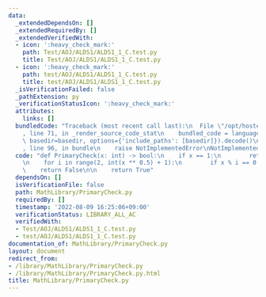 ```yaml
---
data:
  _extendedDependsOn: []
  _extendedRequiredBy: []
  _extendedVerifiedWith:
  - icon: ':heavy_check_mark:'
    path: Test/AOJ/ALDS1/ALDS1_1_C.test.py
    title: Test/AOJ/ALDS1/ALDS1_1_C.test.py
  - icon: ':heavy_check_mark:'
    path: test/AOJ/ALDS1/ALDS1_1_C.test.py
    title: test/AOJ/ALDS1/ALDS1_1_C.test.py
  _isVerificationFailed: false
  _pathExtension: py
  _verificationStatusIcon: ':heavy_check_mark:'
  attributes:
    links: []
  bundledCode: "Traceback (most recent call last):\n  File \"/opt/hostedtoolcache/Python/3.10.6/x64/lib/python3.10/site-packages/onlinejudge_verify/documentation/build.py\"\
    , line 71, in _render_source_code_stat\n    bundled_code = language.bundle(stat.path,\
    \ basedir=basedir, options={'include_paths': [basedir]}).decode()\n  File \"/opt/hostedtoolcache/Python/3.10.6/x64/lib/python3.10/site-packages/onlinejudge_verify/languages/python.py\"\
    , line 96, in bundle\n    raise NotImplementedError\nNotImplementedError\n"
  code: "def PrimaryCheck(x: int) -> bool:\n    if x == 1:\n        return False\n\
    \n    for i in range(2, int(x ** 0.5) + 1):\n        if x % i == 0:\n        \
    \    return False\n\n    return True"
  dependsOn: []
  isVerificationFile: false
  path: MathLibrary/PrimaryCheck.py
  requiredBy: []
  timestamp: '2022-08-09 16:25:06+09:00'
  verificationStatus: LIBRARY_ALL_AC
  verifiedWith:
  - Test/AOJ/ALDS1/ALDS1_1_C.test.py
  - test/AOJ/ALDS1/ALDS1_1_C.test.py
documentation_of: MathLibrary/PrimaryCheck.py
layout: document
redirect_from:
- /library/MathLibrary/PrimaryCheck.py
- /library/MathLibrary/PrimaryCheck.py.html
title: MathLibrary/PrimaryCheck.py
---
```

